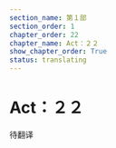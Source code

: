 ```yaml
---
section_name: 第１部
section_order: 1
chapter_order: 22
chapter_name: Act：２２
show_chapter_order: True
status: translating
---
```


# Act：２２
待翻译
